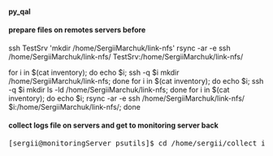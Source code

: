 #### py_qal


#### prepare files on remotes servers before 
 ssh TestSrv 'mkdir /home/SergiiMarchuk/link-nfs'
 rsync -ar -e ssh /home/SergiiMarchuk/link-nfs/ TestSrv:/home/SergiiMarchuk/link-nfs/

for i in $(cat inventory); do echo $i; ssh -q $i mkdir /home/SergiiMarchuk/link-nfs; done
for i in $(cat inventory); do echo $i; ssh -q $i mkdir ls -ld /home/SergiiMarchuk/link-nfs; done
for i in $(cat inventory); do echo $i; rsync -ar -e ssh /home/SergiiMarchuk/link-nfs/ $i:/home/SergiiMarchuk/link-nfs/; done

#### collect logs file on servers and get to monitoring server back
<pre>
[sergii@monitoringServer psutils]$ cd /home/sergii/collect_info/psutils/ && rm -rf local*; ansible-playbook -i inventory qalpy.yml; sleep 5; ./pars_log.py
</pre>
